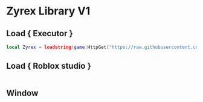 # Zyrex Library V1

## Load { Executor }
``` lua
local Zyrex = loadstring(game:HttpGet("https://raw.githubusercontent.com/RainCreatorHub/Librarys/refs/heads/main/MyLibrarys/V1/Source.lua"))()
```

## Load { Roblox studio }
``` lua

```

## Window
``` lua

```
